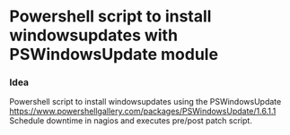 # Powershell script to install windowsupdates with PSWindowsUpdate module

### Idea
Powershell script to install windowsupdates using the PSWindowsUpdate https://www.powershellgallery.com/packages/PSWindowsUpdate/1.6.1.1
Schedule downtime in nagios and executes pre/post patch script.